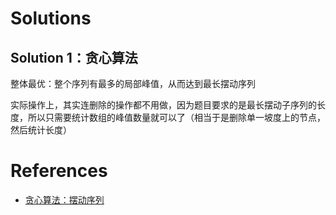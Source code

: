# Solutions

## Solution 1：贪心算法
整体最优：整个序列有最多的局部峰值，从而达到最长摆动序列

实际操作上，其实连删除的操作都不用做，因为题目要求的是最长摆动子序列的长度，所以只需要统计数组的峰值数量就可以了（相当于是删除单一坡度上的节点，然后统计长度）

# References
- [贪心算法：摆动序列](https://mp.weixin.qq.com/s?__biz=MzUxNjY5NTYxNA==&mid=2247485801&idx=1&sn=b9d69b9df171995701540c18d671a12b&chksm=f9a23a38ced5b32e83d5300ee43b668e397047f201380af65bd0c4d65fb39684cf7971d3d0e2&cur_album_id=1485825793120387074&scene=189#rd)